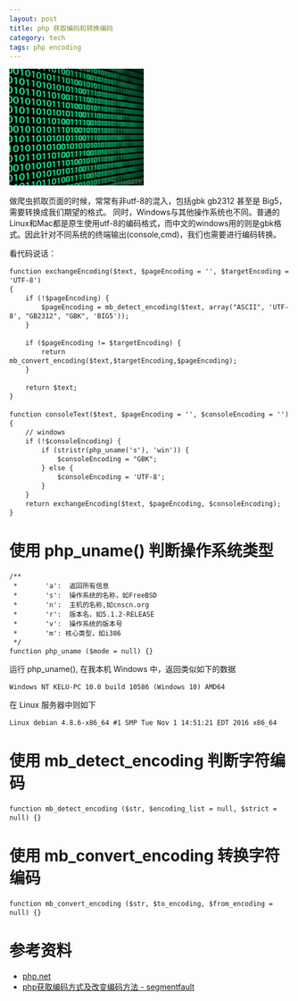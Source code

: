 ```yaml
---
layout: post
title: php 获取编码和转换编码
category: tech
tags: php encoding
---
```

![](/assets/img/encoding.jpg)

做爬虫抓取页面的时候，常常有非utf-8的混入，包括gbk gb2312 甚至是 Big5，需要转换成我们期望的格式。
同时，Windows与其他操作系统也不同。普通的Linux和Mac都是原生使用utf-8的编码格式，而中文的windows用的则是gbk格式。因此针对不同系统的终端输出(console,cmd)，我们也需要进行编码转换。

看代码说话：

    function exchangeEncoding($text, $pageEncoding = '', $targetEncoding = 'UTF-8')
    {
        if (!$pageEncoding) {
            $pageEncoding = mb_detect_encoding($text, array("ASCII", 'UTF-8', "GB2312", "GBK", 'BIG5'));
        }

        if ($pageEncoding != $targetEncoding) {
            return mb_convert_encoding($text,$targetEncoding,$pageEncoding);
        }

        return $text;
    }

    function consoleText($text, $pageEncoding = '', $consoleEncoding = '')
    {
        // windows
        if (!$consoleEncoding) {
            if (stristr(php_uname('s'), 'win')) {
                $consoleEncoding = "GBK";
            } else {
                $consoleEncoding = 'UTF-8';
            }
        }
        return exchangeEncoding($text, $pageEncoding, $consoleEncoding);
    }


# 使用 php_uname() 判断操作系统类型

    /**
     *       'a':  返回所有信息
     *       's':  操作系统的名称，如FreeBSD
     *       'n':  主机的名称,如cnscn.org
     *       'r':  版本名，如5.1.2-RELEASE
     *       'v':  操作系统的版本号
     *       'm': 核心类型，如i386
     */
    function php_uname ($mode = null) {}

运行 php_uname(), 在我本机 Windows 中，返回类似如下的数据

    Windows NT KELU-PC 10.0 build 10586 (Windows 10) AMD64

在 Linux 服务器中则如下

    Linux debian 4.8.6-x86_64 #1 SMP Tue Nov 1 14:51:21 EDT 2016 x86_64


# 使用 mb_detect_encoding 判断字符编码

    function mb_detect_encoding ($str, $encoding_list = null, $strict = null) {}

# 使用 mb_convert_encoding 转换字符编码

    function mb_convert_encoding ($str, $to_encoding, $from_encoding = null) {}
    
# 参考资料

* [php.net](http://php.net/manual/zh/function.mb-convert-encoding.php)
* [php获取编码方式及改变编码方法 - segmentfault](https://segmentfault.com/a/1190000004115412)
